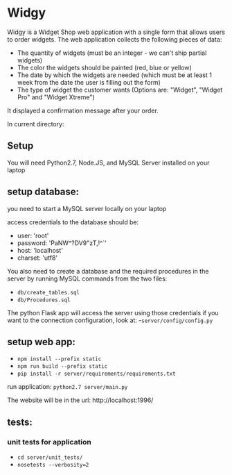 # Widgy

Widgy is a Widget Shop web application with a single form that allows users to order widgets. The web application collects the following pieces of data:
- The quantity of widgets (must be an integer - we can't ship partial widgets)
- The color the widgets should be painted (red, blue or yellow)
- The date by which the widgets are needed (which must be at least 1 week from the date the user is filling out the form)
- The type of widget the customer wants (Options are: "Widget", "Widget Pro" and "Widget Xtreme")

It displayed a confirmation message after your order.

In current directory:

## Setup
You will need Python2.7, Node.JS, and MySQL Server installed on your laptop

## setup database:
you need to start a MySQL server locally on your laptop

access credentials to the database should be:
 - user: 'root'
 - password: 'PaNW^?DV9"zT,!^`'
 - host: 'localhost'
 - charset: 'utf8'

You also need to create a database and the required procedures in the server by running MySQL commands from the two files:
- `db/create_tables.sql`
- `db/Procedures.sql`

The python Flask app will access the server using those credentials if you want to the connection configuration, look at:
-`server/config/config.py`

## setup web app:
- `npm install --prefix static`
- `npm run build --prefix static`
- `pip install -r server/requirements/requirements.txt`

run application:
 `python2.7 server/main.py`

The website will be in the url: http://localhost:1996/

## tests:
### unit tests for application
   - `cd server/unit_tests/`
   - `nosetests --verbosity=2`
